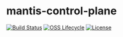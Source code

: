 # mantis-control-plane

[![Build Status](https://img.shields.io/travis/Netflix/mantis-control-plane.svg)](https://travis-ci.org/Netflix/mantis-control-plane)
[![OSS Lifecycle](https://img.shields.io/osslifecycle/Netflix/mantis-control-plane.svg)](https://github.com/Netflix/mantis-control-plane)
[![License](https://img.shields.io/github/license/Netflix/mantis-control-plane.svg)](https://www.apache.org/licenses/LICENSE-2.0)
